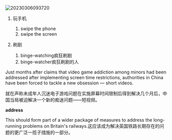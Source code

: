 ![20230306093720](https://raw.githubusercontent.com/VitaminK2001/StudyPic/master/images/20230306093720.png?token=AQHVUIALEHF7WGIVFJIICB3EAVCA4)

1. 玩手机
   1. swipe the phone
   2. swipe the screen

2. 刷剧
   1. binge-watching疯狂刷剧
   2. binge-watcher疯狂刷剧的人


Just months after claims that video game addiction among minors had been addressed after implementing screen time restrictions, authorities in China have been forced to tackle a new obsession — short videos.

就在声称未成年人沉迷电子游戏问题在实施屏幕时间限制后得到解决几个月后，中国当局被迫解决一个新的痴迷问题——短视频。

**address**

This should form part of a wider package of measures to address the long-running problems on Britain's railways.这应该成为解决英国铁路长期存在的问题的更广泛一揽子措施的一部分。


